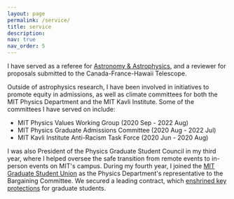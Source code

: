 ```yaml
---
layout: page
permalink: /service/
title: service
description: 
nav: true
nav_order: 5
---
```


<!-- <h2>Service Work</h2> -->

I have served as a referee for <a href="https://www.aanda.org/">Astronomy & Astrophysics</a>, 
and a reviewer for proposals submitted to the Canada-France-Hawaii Telescope.

Outside of astrophysics research, I have been involved in initiatives to promote equity in admissions, 
as well as climate committees for both the MIT Physics Department and the MIT Kavli Institute. 
Some of the committees I have served on include:

<ul>
    <li> MIT Physics Values Working Group (2020 Sep - 2022 Aug) </li>
    <li> MIT Physics Graduate Admissions Committee (2020 Aug - 2022 Jul) </li>
    <li> MIT Kavli Institute Anti-Racism Task Force (2020 Jun - 2020 Aug) </li>
</ul>

I was also President of the Physics Graduate Student Council in my third year, where I helped oversee
the safe transition from remote events to in-person events on MIT's campus. During my fourth year,
I joined the <a href="mitgsu.org">MIT Graduate Student Union</a> as the Physics Department's representative to the Bargaining
Committee. We secured a leading contract, which <a href="https://docs.google.com/document/d/1n-jJmOu_4R6aj_4qp_P0ef83hZR9z3ABU70puyv09go/edit">enshrined key protections</a> for graduate students.
